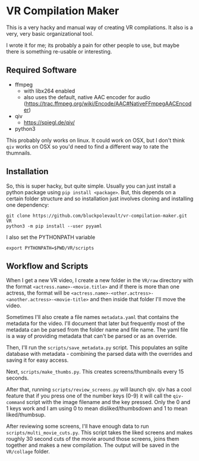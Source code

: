 # VR Compilation Maker

This is a very hacky and manual way of creating VR compilations. It
also is a very, very basic organizational tool.

I wrote it for me; its probably a pain for other people to use, but
maybe there is something re-usable or interesting.

## Required Software

* ffmpeg
  * with libx264 enabled
  * also uses the default, native AAC encoder for audio (https://trac.ffmpeg.org/wiki/Encode/AAC#NativeFFmpegAACEncoder)
* qiv
  * https://spiegl.de/qiv/
* python3

This probably only works on linux. It could work on OSX, but I don't
think `qiv` works on OSX so you'd need to find a different way to rate
the thumnails.

## Installation

So, this is super hacky, but quite simple. Usually you can just
install a python package using `pip install <package>`. But, this
depends on a certain folder structure and so installation just
involves cloning and installing one dependency:

```
git clone https://github.com/bluckpolevault/vr-compilation-maker.git VR
python3 -m pip install --user pyyaml
```

I also set the PYTHONPATH variable
```
export PYTHONPATH=$PWD/VR/scripts
```

## Workflow and Scripts

When I get a new VR video, I create a new folder in the `VR/raw`
directory with the format `<actress.name>-<movie.title>` and if there
is more than one actress, the format will be
`<actress.name>-<other.actress>-<another.actress>-<movie-title>` and
then inside that folder I'll move the video.

Sometimes I'll also create a file names `metadata.yaml` that contains
the metadata for the video. I'll document that later but frequently
most of the metadata can be parsed from the folder name and file
name. The yaml file is a way of providing metadata that can't be
parsed or as an override.

Then, I'll run the `scripts/save_metadata.py` script. This populates
an sqlite database with metadata - combining the parsed data with the
overrides and saving it for easy access.

Next, `scripts/make_thumbs.py`. This creates screens/thumbnails every
15 seconds.

After that, running `scripts/review_screens.py` will launch qiv. qiv
has a cool feature that if you press one of the number keys (0-9) it
will call the `qiv-command` script with the image filename and the key
pressed. Only the 0 and 1 keys work and I am using 0 to mean
disliked/thumbsdown and 1 to mean liked/thumbsup.

After reviewing some screens, I'll have enough data to run
`scripts/multi_movie_cuts.py`. This script takes the liked screens and
makes roughly 30 second cuts of the movie around those screens, joins
them together and makes a new compilation. The output will be saved in
the `VR/collage` folder.
